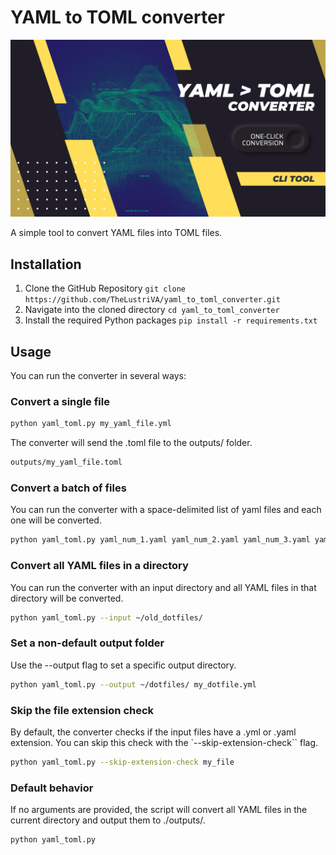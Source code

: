 # YAML to TOML converter

![YAML to TOML banner](assets/yaml_toml.png)

A simple tool to convert YAML files into TOML files.

## Installation

1. Clone the GitHub Repository `git clone https://github.com/TheLustriVA/yaml_to_toml_converter.git`
2. Navigate into the cloned directory `cd yaml_to_toml_converter`
3. Install the required Python packages `pip install -r requirements.txt`

## Usage

You can run the converter in several ways:

### Convert a single file

```bash
python yaml_toml.py my_yaml_file.yml
```

The converter will send the .toml file to the outputs/ folder.

```bash
outputs/my_yaml_file.toml
```

### Convert a batch of files

You can run the converter with a space-delimited list of yaml files and each one will be converted.

```bash
python yaml_toml.py yaml_num_1.yaml yaml_num_2.yaml yaml_num_3.yaml yaml_num_4.yaml
```

### Convert all YAML files in a directory

You can run the converter with an input directory and all YAML files in that directory will be converted.

```bash
python yaml_toml.py --input ~/old_dotfiles/
```

### Set a non-default output folder

Use the --output flag to set a specific output directory.

```bash
python yaml_toml.py --output ~/dotfiles/ my_dotfile.yml
```

### Skip the file extension check

By default, the converter checks if the input files have a .yml or .yaml extension. You can skip this check with the `--skip-extension-check`` flag.

```bash
python yaml_toml.py --skip-extension-check my_file
```

### Default behavior

If no arguments are provided, the script will convert all YAML files in the current directory and output them to ./outputs/.

```bash
python yaml_toml.py
```
